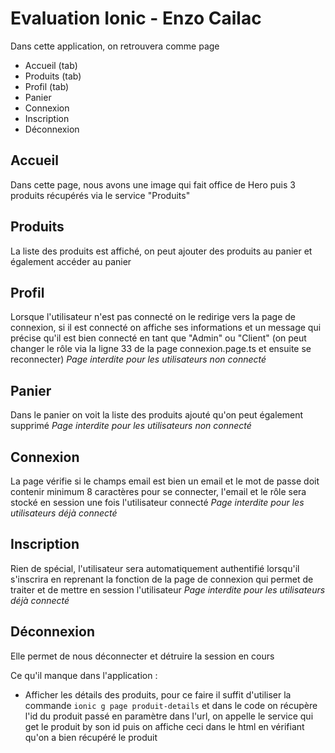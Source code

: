 ﻿# Evaluation Ionic - Enzo Cailac

Dans cette application, on retrouvera comme page

- Accueil (tab)
- Produits (tab)
- Profil (tab)
- Panier
- Connexion
- Inscription
- Déconnexion

## Accueil
Dans cette page, nous avons une image qui fait office de Hero puis 3 produits récupérés via le service "Produits"

## Produits
La liste des produits est affiché, on peut ajouter des produits au panier et également accéder au panier

## Profil
Lorsque l'utilisateur n'est pas connecté on le redirige vers la page de connexion, si il est connecté on affiche ses informations et un message qui précise qu'il est bien connecté en tant que "Admin" ou "Client" (on peut changer le rôle via la ligne 33 de la page connexion.page.ts et ensuite se reconnecter)
*Page interdite pour les utilisateurs non connecté*

## Panier
Dans le panier on voit la liste des produits ajouté qu'on peut également supprimé
*Page interdite pour les utilisateurs non connecté*

## Connexion
La page vérifie si le champs email est bien un email et le mot de passe doit contenir minimum 8 caractères pour se connecter, l'email et le rôle sera stocké en session une fois l'utilisateur connecté
*Page interdite pour les utilisateurs déjà connecté*

## Inscription 
Rien de spécial, l'utilisateur sera automatiquement authentifié lorsqu'il s'inscrira en reprenant la fonction de la page de connexion qui permet de traiter et de mettre en session l'utilisateur
*Page interdite pour les utilisateurs déjà connecté*

## Déconnexion
Elle permet de nous déconnecter et détruire la session en cours


Ce qu'il manque dans l'application : 

 - Afficher les détails des produits, pour ce faire il suffit d'utiliser la commande `ionic g page produit-details` et dans le code on récupère l'id du produit passé en paramètre dans l'url, on appelle le service qui get le produit by son id puis on affiche ceci dans le html en vérifiant qu'on a bien récupéré le produit


